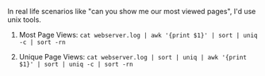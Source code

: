In real life scenarios like "can you show me our most viewed pages", I'd use unix tools.

1. Most Page Views:
`cat webserver.log | awk '{print $1}' | sort | uniq -c | sort -rn`

2. Unique Page Views:
`cat webserver.log | sort | uniq | awk '{print $1}' | sort | uniq -c | sort -rn`



